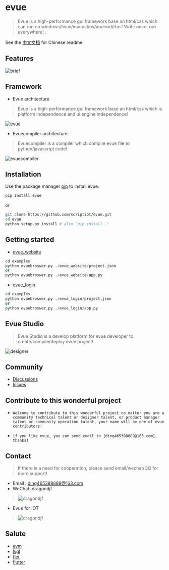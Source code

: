 # evue

> Evue is a high-performance gui framework base an html/css which can run on windows/linux/macos/ios/andriod/rtos! Write once, run everywhere! .

See the [中文文档](https://github.com/scriptiot/evue/blob/master/README-zh.md) for Chinese readme.

## Features

![brief](https://github.com/scriptiot/evue/blob/master/https://github.com/scriptiot/evue/blob/master/doc/images/brief.png)


## Framework

+ Evue architecture

> Evue is a high-performance gui framework base an html/css which is platform independence and ui engine independence!

![evue](https://github.com/scriptiot/evue/blob/master/doc/images/evue.png)


+ Evuecompiler architecture

> Evuecompiler is a compiler which compile evue file to python/javascript code!

![evuecompiler](https://github.com/scriptiot/evue/blob/master/doc/images/evuecompiler.png)

## Installation
Use the package manager [pip](https://github.com/scriptiot/evue) to install evue.

```bash
pip install evue
```

or
```bash
git clone https://github.com/scriptiot/evue.git
cd evue
python setup.py install # also `pip install ."
```

## Getting started

+ [evue_website](https://github.com/scriptiot/evue/tree/master/examples/evue_website)

```python
cd examples
python evuebroswer.py ./evue_website/project.json
or
python evuebroswer.py ./evue_website/app.py
```

+ [evue_login](https://github.com/scriptiot/evue/tree/master/examples/evue_login)

```python
cd examples
python evuebroswer.py ./evue_login/project.json
or
python evuebroswer.py ./evue_login/app.py
```

## Evue Studio

> Evue Studio is a develop platform for evue developer to create/compile/deploy evue project!

![designer](https://github.com/scriptiot/evue/blob/master/doc/images/designer.png)


## Community

+ [Discussions](https://github.com/scriptiot/evue/discussions)
+ [Issues](https://github.com/scriptiot/evue/issues)


## Contribute to this wonderful project

+ `Welcome to contribute to this wonderful project no matter you are a community technical talent or designer talent, or product manager talent or community operation talent, your name will be one of evue contributors!`

+ `if you like evue, you can send email to [ding465398889@163.com], thanks!`


## Contact

> If there is a need for cooperation, please send email/wechat/QQ for more support!

+ Email : ding465398889@163.com
+ WeChat: dragondjf
> ![dragondjf](https://github.com/scriptiot/evue/blob/master/doc/images/dragondjf.jpg)
+ Evue for IOT
> ![dragondjf](https://github.com/scriptiot/evue/blob/master/doc/images/QQ.jpg)

## Salute

+ [evm](https://github.com/scriptiot/evm)
+ [lvgl](https://github.com/lvgl/lvgl)
+ [flet](https://github.com/flet-dev/flet)
+ [flutter](https://github.com/flutter/flutter)
